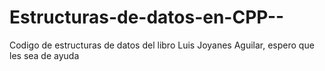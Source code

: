 # Estructuras-de-datos-en-CPP--
Codigo de estructuras de datos del libro Luis Joyanes Aguilar, espero que les sea de ayuda
